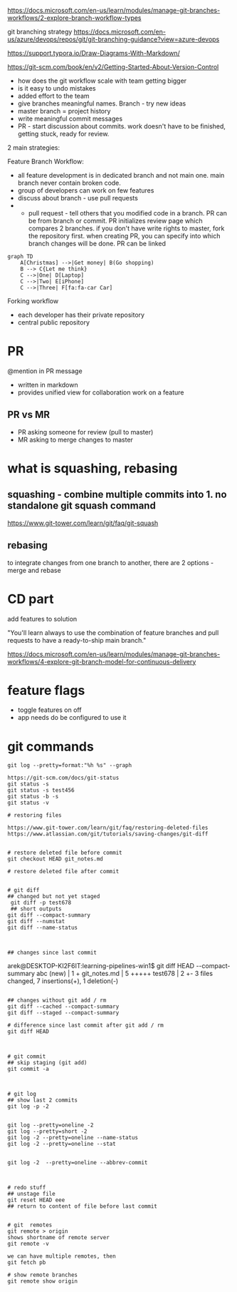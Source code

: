 https://docs.microsoft.com/en-us/learn/modules/manage-git-branches-workflows/2-explore-branch-workflow-types

git branching strategy
https://docs.microsoft.com/en-us/azure/devops/repos/git/git-branching-guidance?view=azure-devops


https://support.typora.io/Draw-Diagrams-With-Markdown/


https://git-scm.com/book/en/v2/Getting-Started-About-Version-Control



- how does the git workflow scale with team getting bigger
- is it easy to undo mistakes
- added effort to the team
- give branches meaningful names. Branch - try new ideas
- master branch = project history
- write meaningful commit messages
- PR - start discussion about commits. work doesn't have to be finished, getting stuck, ready for review.

2 main strategies:

Feature Branch Workflow:
- all feature development is in dedicated branch and not main one. main branch never contain broken code. 
- group of developers can work on few features
- discuss about branch - use pull requests
- - pull request - tell others that you modified code in a branch. PR can be from branch or commit. PR initializes review page which compares 2 branches. if you don't have write rights to master, fork the repository first. when creating PR, you can specify into which branch changes will be done. PR can be linked  

<div class="center">

```mermaid
graph TD
    A[Christmas] -->|Get money| B(Go shopping)
    B --> C{Let me think}
    C -->|One| D[Laptop]
    C -->|Two| E[iPhone]
    C -->|Three| F[fa:fa-car Car]
```
</div>

Forking workflow
- each developer has their private repository
- central public repository


# PR
@mention in PR message
- written in markdown
- provides unified view for collaboration work on a feature

## PR vs MR
- PR asking someone for review (pull to master)
- MR asking to merge changes to master


# what is squashing, rebasing
## squashing - combine multiple commits into 1. no standalone git squash command 
https://www.git-tower.com/learn/git/faq/git-squash
## rebasing
to integrate changes from one branch to another, there are 2 options - merge and rebase

# CD part
add features to solution

"You'll learn always to use the combination of feature branches and pull requests to have a ready-to-ship main branch."

https://docs.microsoft.com/en-us/learn/modules/manage-git-branches-workflows/4-explore-git-branch-model-for-continuous-delivery



# feature flags
- toggle features on off
- app needs do be configured to use it 


# git commands
```
git log --pretty=format:"%h %s" --graph

https://git-scm.com/docs/git-status
git status -s 
git status -s test456
git status -b -s
git status -v

# restoring files

https://www.git-tower.com/learn/git/faq/restoring-deleted-files
https://www.atlassian.com/git/tutorials/saving-changes/git-diff


# restore deleted file before commit
git checkout HEAD git_notes.md

# restore deleted file after commit


# git diff
## changed but not yet staged
 git diff -p test678
 ## short outputs
git diff --compact-summary
git diff --numstat
git diff --name-status



## changes since last commit
```
arek@DESKTOP-KI2F6IT:learning-pipelines-win1$ git diff HEAD --compact-summary
 abc (new)    | 1 +
 git_notes.md | 5 +++++ 
 test678      | 2 +-
 3 files changed, 7 insertions(+), 1 deletion(-)
```

## changes without git add / rm
git diff --cached --compact-summary
git diff --staged --compact-summary

# difference since last commit after git add / rm
git diff HEAD 



# git commit
## skip staging (git add)
git commit -a



# git log
## show last 2 commits
git log -p -2


git log --pretty=oneline -2
git log --pretty=short -2
git log -2 --pretty=oneline --name-status
git log -2 --pretty=oneline --stat


git log -2  --pretty=oneline --abbrev-commit



# redo stuff
## unstage file
git reset HEAD eee
## return to content of file before last commit


# git  remotes
git remote > origin
shows shortname of remote server 
git remote -v

we can have multiple remotes, then
git fetch pb

# show remote branches
git remote show origin